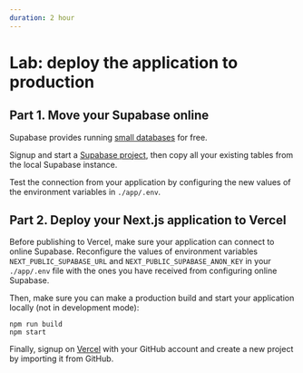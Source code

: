 ```yaml
---
duration: 2 hour
---
```


# Lab: deploy the application to production

## Part 1. Move your Supabase online

Supabase provides running [small databases](https://supabase.com/pricing) for free.

Signup and start a [Supabase project](app.supabase.com), then copy all your existing tables from the local Supabase instance.

Test the connection from your application by configuring the new values of the environment variables in `./app/.env`.

## Part 2. Deploy your Next.js application to Vercel

Before publishing to Vercel, make sure your application can connect to online Supabase. Reconfigure the values of environment variables `NEXT_PUBLIC_SUPABASE_URL` and `NEXT_PUBLIC_SUPABASE_ANON_KEY` in your `./app/.env` file with the ones you have received from configuring online Supabase.

Then, make sure you can make a production build and start your application locally (not in development mode):

```
npm run build
npm start
```

Finally, signup on [Vercel](https://vercel.com) with your GitHub account and create a new project by importing it from GitHub.
